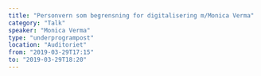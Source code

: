 ```yaml
---
title: "Personvern som begrensning for digitalisering m/Monica Verma"
category: "Talk"
speaker: "Monica Verma"
type: "underprogrampost"
location: "Auditoriet"
from: "2019-03-29T17:15"
to: "2019-03-29T18:20"
---
```

